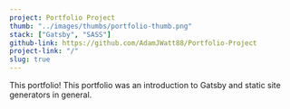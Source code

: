 ```yaml
---
project: Portfolio Project
thumb: "../images/thumbs/portfolio-thumb.png"
stack: ["Gatsby", "SASS"]
github-link: https://github.com/AdamJWatt88/Portfolio-Project
project-link: "/"
slug: true
---
```


This portfolio! This portfolio was an introduction to Gatsby and static site generators in general.
